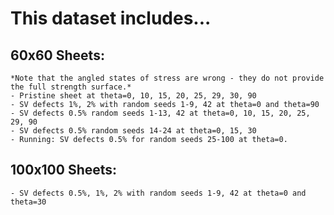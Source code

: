 # This dataset includes...

## 60x60 Sheets:
    *Note that the angled states of stress are wrong - they do not provide the full strength surface.*
    - Pristine sheet at theta=0, 10, 15, 20, 25, 29, 30, 90 
    - SV defects 1%, 2% with random seeds 1-9, 42 at theta=0 and theta=90
    - SV defects 0.5% random seeds 1-13, 42 at theta=0, 10, 15, 20, 25, 29, 90
    - SV defects 0.5% random seeds 14-24 at theta=0, 15, 30
    - Running: SV defects 0.5% for random seeds 25-100 at theta=0.

## 100x100 Sheets:
    - SV defects 0.5%, 1%, 2% with random seeds 1-9, 42 at theta=0 and theta=30
